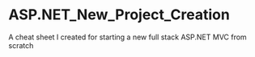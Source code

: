 # ASP.NET_New_Project_Creation
A cheat sheet I created for starting a new full stack ASP.NET MVC from scratch

